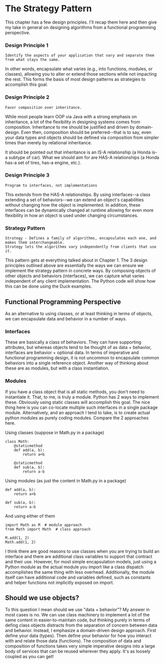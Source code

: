 # The Strategy Pattern

This chapter has a few design principles. I'll recap them here and then give my take in general on designing algorithms from a functional programming perspective.

### Design Principle 1

    Identify the aspects of your application that vary and separate them from what stays the same.

In other words, encapsulate what varies (e.g., into functions, modules, or classes), allowing you to alter or extend those sections while not impacting the rest. This forms the basis of most design patterns as strategies to accomplish this goal.

### Design Principle 2

    Favor composition over inheritance.

While most people learn OOP via Java with a strong emphasis on inheritance, a lot of the flexibility in designing systems comes from composition. Inheritance to me should be justified and driven by domain-design. Even then, composition should be preferred--that is to say, even your data types and objects should be defined via composition from simpler times than merely by relational inheritance. 

It should be pointed out that inheritance is an IS-A relationship (a Honda is-a subtype of car). What we should aim for are HAS-A relationships (a Honda has-a set of tires, has-a engine, etc.). 

### Design Principle 3

    Program to interfaces, not implementations

This extends from the HAS-A relationships. By using interfaces--a class extending a set of behaviors--we can extend an object's capabilities without changing how the object is implemented. In addition, these interfaces can be dynamically changed at runtime allowing for even more flexibility in how an object is used under changing circumstances.

### Strategy Pattern

    Strategy - Defines a family of algorithms, encapsulates each one, and makes them interchangeable.
    Strategy lets the algorithms vary independently from clients that use it.

This pattern gets at everything talked about in Chapter 1. The 3 design principles outlined above are essentially the ways we can ensure we implement the strategy pattern in concrete ways. By composing objects of other objects and behaviors (interfaces), we can capture what varies independent of any client implementation. The Python code will show how this can be done using the Duck examples.

## Functional Programming Perspective

As an alternative to using classes, or at least thinking in terms of objects, we can encapsulate data and behavior in a number of ways. 

### Interfaces 

These are basically a class of behaviors. They can have supporting attributes, but whereas objects tend to be thought of as data + behavior, interfaces are behavior + optional data. In terms of imperative and functional programming design, it is not uncommon to encapsulate common behaviors into a single reference object. Another way of thinking about these are as modules, but with a class instantiation. 

### Modules

If you have a class object that is all static methods, you don't need to instantiate it. That, to me, is truly a module. Python has 2 ways to implement these. Obviously using static classes will accomplish this goal. The nice thing here is you can co-locate multiple such interfaces in a single package module. Alternatively, and an approach I tend to take, is to create actual python modules as purely coding modules. Compare the 2 approaches here. 


Using classes (suppose in Math.py in a package)
```
class Math:
    @staticmethod
    def add(a, b):
        return a+b
    
    @staticmethod
    def sub(a, b):
        return a-b
```

Using modules (as just the content in Math.py in a package)
```
def add(a, b):
    return a+b

def sub(a, b):
    return a-b
```

And using either of them
```
import Math as M  # module approach
from Math import Math  # class approach

M.add(1, 2)
Math.add(1, 2)
```

I think there are good reasons to use classes when you are trying to build an interface and there are additional class variables to support that contract and their use. However, for most simple encapsulation models, just using a Python module as the actual module you import like a class dispatch accomplishes the same thing with less overhead. Additionally, the module itself can have additional code and variables defined, such as constants and helper functions not implicitly exposed on import. 

## Should we use objects?

To this question I mean should we use "data + behavior"? My answer in most cases is no. We can use class machinery to implement a lot of the same content in easier-to-maintain code, but thinking purely in terms of defing class objects distracts from the separation of concern between data and behavior. Instead, I emphasize a domain-driven design approach. First define your data (types). Then define your behavior for how you interact with and relate those data (functions). The composition of data and composition of functions takes very simple imperative designs into a large body of services that can be reused wherever they apply. It's as loosely coupled as you can get! 

